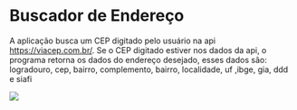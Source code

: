 # Buscador de Endereço 
A aplicação busca um CEP digitado pelo usuário na api https://viacep.com.br/. Se o CEP digitado estiver nos dados da api, o programa retorna os dados do endereço desejado, esses dados são: logradouro, cep, bairro, complemento, bairro, localidade, uf ,ibge, gia, ddd  e siafi 

[![](https://mermaid.ink/img/pako:eNptj8sKgzAQRX8lzKoF_QEXBV90JRTaXdPFkIw1oImNSUuJ_nujbjury7lnMTeAMJIgg7Y3H9GhdexWcc3i5fcGlX6wND0Vh4a0P7K9KFbEZkHjzMpQ-EmgNHZhf-oqnMkiy-3Lq7dZdqHchDqU9WUjkMBAdkAl4x9hJRxcRwNxyGKU1KLvHQeul6iid-b61QIyZz0l4EeJjiqFT4sDZC32U6QklTO22bdtE5cfDc9KIQ?type=png)](https://mermaid.live/edit#pako:eNptj8sKgzAQRX8lzKoF_QEXBV90JRTaXdPFkIw1oImNSUuJ_nujbjury7lnMTeAMJIgg7Y3H9GhdexWcc3i5fcGlX6wND0Vh4a0P7K9KFbEZkHjzMpQ-EmgNHZhf-oqnMkiy-3Lq7dZdqHchDqU9WUjkMBAdkAl4x9hJRxcRwNxyGKU1KLvHQeul6iid-b61QIyZz0l4EeJjiqFT4sDZC32U6QklTO22bdtE5cfDc9KIQ)
  
